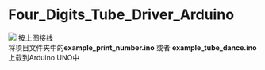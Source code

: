  # Four_Digits_Tube_Driver_Arduino
 <img src = "http://sencom.top/wp-content/uploads/2019/01/for_digital_tube.png"/>
 按上图接线<br/>
 将项目文件夹中的<b>example_print_number.ino</b> 或者 <b>example_tube_dance.ino</b>上载到Arduino UNO中<br/>
